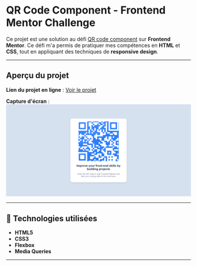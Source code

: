 #  QR Code Component - Frontend Mentor Challenge

Ce projet est une solution au défi [QR code component](https://www.frontendmentor.io/challenges/qr-code-component-iux_sIO_H) sur **Frontend Mentor**. Ce défi m'a permis de pratiquer mes compétences en **HTML** et **CSS**, tout en appliquant des techniques de **responsive design**.

---

##  **Aperçu du projet**

 **Lien du projet en ligne** : [Voir le projet](https://ton-lien.github.io/)

 **Capture d'écran** :  
![Aperçu du projet](screenshot.png)

---

## 🔧 **Technologies utilisées**
- **HTML5**
- **CSS3** 
- **Flexbox** 
- **Media Queries** 
---



